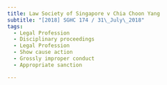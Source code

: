 ```yaml
---
title: Law Society of Singapore v Chia Choon Yang 
subtitle: "[2018] SGHC 174 / 31\_July\_2018"
tags:
  - Legal Profession
  - Disciplinary proceedings
  - Legal Profession
  - Show cause action
  - Grossly improper conduct
  - Appropriate sanction

---
```


